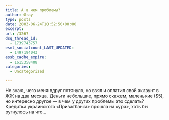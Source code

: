 ```yaml
---
title: А в чем проблемы?
author: Gray
type: posts
date: 2003-06-24T10:52:50+00:00
excerpt:
url: /3267
dsq_thread_id:
  - 1739743757
esml_socialcount_LAST_UPDATED:
  - 1497194043
essb_cache_expire:
  - 1615358408
categories:
  - Uncategorized

---
```








Не знаю, чего меня вдруг потянуло, но взял и оплатил свой аккаунт в ЖЖ на два месяца. Деньги небольшие, прямо скажем, маленькие ($5), но интересно другое &#8212; в чем у других проблемы это сделать? Кредитка украинского &#171;Приватбанка&#187; прошла на &#171;ура&#187;, хоть бы ругнулось на что&#8230;
